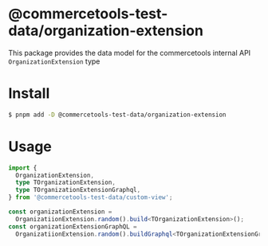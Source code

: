 # @commercetools-test-data/organization-extension

This package provides the data model for the commercetools internal API `OrganizationExtension` type

# Install

```bash
$ pnpm add -D @commercetools-test-data/organization-extension
```

# Usage

```ts
import {
  OrganizationExtension,
  type TOrganizationExtension,
  type TOrganizationExtensionGraphql,
} from '@commercetools-test-data/custom-view';

const organizationExtension =
  OrganizatiionExtension.random().build<TOrganizationExtension>();
const organizationExtensionGraphQL =
  OrganizatiionExtension.random().buildGraphql<TOrganizationExtensionGraphql>();
```
